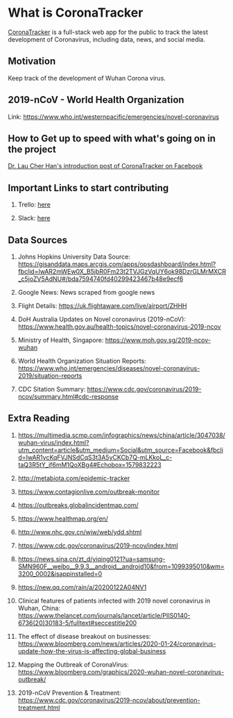 # What is CoronaTracker

[CoronaTracker](https://www.coronatracker.com/) is a full-stack web app for the public to track the latest development of Coronavirus, including data, news, and social media.

## Motivation

Keep track of the development of Wuhan Corona virus.

## 2019-nCoV - World Health Organization

Link: https://www.who.int/westernpacific/emergencies/novel-coronavirus

## How to Get up to speed with what's going on in the project

[Dr. Lau Cher Han's introduction post of CoronaTracker on Facebook](https://www.facebook.com/drhanlau/posts/2775625775829452?__xts__[0]=68.ARCO5xAn3vboU0Pqgh3eRy4fpNblqV-U8SEotpxRIt3HyC0xn40SAjlpe4cBATiVCgPBsTYGJGWEg9PH-pSL01ubH9o3iPdvX9sVySM4cXL0XfNTQXTrtcQaHw0jU886lChYYTJabyGr2QO8oLMSedcv9htit_O2P3WB8l9dnLAhw5G5ihvslX3rv-S8PVbhcfGQRCCOK4vZtAydC4buK6GQ5xpGy4WADluuTlt6R3yvhrGRrRlaSFhIuPF3LnaOwQwjAgsodpwxEhaheIm2dy278GidGBsVpkP84UbGYdIgriWJpYJF45mRu80YXldmIMut-yj_yLfnqT5DM1ruY5bGOVPD&__tn__=-R)

## Important Links to start contributing

1. Trello: [here](https://trello.com/invite/b/OBqpwaU4/d63b50d415aa79bab8b2a7c21dcb7b77/corona-tracker)

2. Slack: [here](https://join.slack.com/t/coronatracker/shared_invite/enQtOTc3OTY3ODQ2NDcxLTBlZGYxMzE0MWJkNWQ3NTcwMWYwZDAwN2ZhNjUwNWJkMTM2OGNlOTMxNmQ2N2FkZjIwZjBhMmZhZjA4ZjI4NzM)

## Data Sources

1. Johns Hopkins University Data Source: https://gisanddata.maps.arcgis.com/apps/opsdashboard/index.html?fbclid=IwAR2mWEw0X_B5jbR0Fm23t2TVJGzVqUY6ok98DzrGLMrMXCR_c5joZV5AdNU#/bda7594740fd40299423467b48e9ecf6

2. Google News: News scraped from google news

3. Flight Details: https://uk.flightaware.com/live/airport/ZHHH

4. DoH Australia Updates on Novel coronavirus (2019-nCoV): https://www.health.gov.au/health-topics/novel-coronavirus-2019-ncov

5. Ministry of Health, Singapore: https://www.moh.gov.sg/2019-ncov-wuhan

6. World Health Organization Situation Reports: https://www.who.int/emergencies/diseases/novel-coronavirus-2019/situation-reports

7. CDC Sitation Summary: https://www.cdc.gov/coronavirus/2019-ncov/summary.html#cdc-response

## Extra Reading

1. https://multimedia.scmp.com/infographics/news/china/article/3047038/wuhan-virus/index.html?utm_content=article&utm_medium=Social&utm_source=Facebook&fbclid=IwAR1ycKqFVJNSdCqS3t3A5yCKCb7Q-mLKkoL_c-taQ3R5tY_if6mM1QoXBg4#Echobox=1579832223

2. http://metabiota.com/epidemic-tracker

3. https://www.contagionlive.com/outbreak-monitor

4. https://outbreaks.globalincidentmap.com/

5. https://www.healthmap.org/en/

6. http://www.nhc.gov.cn/wjw/web/ydd.shtml

7. https://www.cdc.gov/coronavirus/2019-ncov/index.html

8. https://news.sina.cn/zt_d/yiqing0121?ua=samsung-SMN960F__weibo__9.9.3__android__android10&from=1099395010&wm=3200_0002&isappinstalled=0

9. https://new.qq.com/rain/a/20200122A04NV1

10. Clinical features of patients infected with 2019 novel coronavirus in Wuhan, China: https://www.thelancet.com/journals/lancet/article/PIIS0140-6736(20)30183-5/fulltext#seccestitle200

11. The effect of disease breakout on businesses: https://www.bloomberg.com/news/articles/2020-01-24/coronavirus-update-how-the-virus-is-affecting-global-business

12. Mapping the Outbreak of CoronaVirus: https://www.bloomberg.com/graphics/2020-wuhan-novel-coronavirus-outbreak/

13. 2019-nCoV Prevention & Treatment: https://www.cdc.gov/coronavirus/2019-ncov/about/prevention-treatment.html
